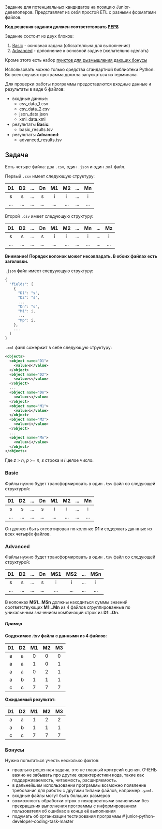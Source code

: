Задание для потенциальных кандидатов на позицию Junior-девелоперов.
Представляет из себя проcтой ETL с разными форматами файлов.

**Код решения задания должен соответствовать [PEP8](https://www.python.org/dev/peps/pep-0008/)**

Задание состоит из двух блоков:

1. [Basic](#basic) - основная задача (обязателльна для выполнения)
2. [Advanced](#advanced) - дополнение к основной задаче (желательно сделать)

Кроме этого есть набор [пунктов для рызмышления дающих бонусы](#бонусы)

Использовать можно только средства стандартной библиотеки Python.
Во всех случаях программа должна запускаться из терминала.

Для проверки работы программы предоставлются входные данные и результаты в виде 6 файлов:

- входные данные:
  - csv_data_1.csv
  - csv_data_2.csv
  - json_data.json
  - xml_data.xml
- результаты **Basic**:
  - basic_results.tsv
- результаты **Advanced**:
  - advanced_results.tsv

## Задача

Есть четыре файла: два `.csv`, один `.json` и один .`xml` файл.

Первый `.csv` имеет следующую структуру:

| D1  | D2  | ... | Dn  | M1  | M2  | ... | Mn  |
| :-: | :-: | :-: | :-: | :-: | :-: | :-: | :-: |
|  s  |  s  | ... |  s  |  i  |  i  | ... |  i  |
| ... | ... | ... | ... | ... | ... | ... | ... |

Второй `.csv` имеет следующую структуру:

| D1  | D2  | ... | Dn  | M1  | M2  | ... | Mn  | ... | Mz  |
| :-: | :-: | :-: | :-: | :-: | :-: | :-: | :-: | :-: | :-: |
|  s  |  s  | ... |  s  |  i  |  i  | ... |  i  | ... |  i  |
| ... | ... | ... | ... | ... | ... | ... | ... | ... | ... |

**Внимание! Порядок колонок может несовпадать. В обоих файлах есть заголовки.**

`.json` файл имеет следуующую структуру:

```python
{
  "fields": [
    {
      "D1": "s",
      "D2": "s",
      ...
      "Dn": "s",
      "M1": i,
      ...
      "Mp": i,
    },
    ...
  ]
}
```

`.xml` файл сожержит в себе следующую структуру:

```xml
<objects>
  <object name="D1">
    <value>s</value>
  </object>
  <object name="D2">
    <value>s</value>
  </object>
  ...
  <object name="Dn">
    <value>s</value>
  </object>
  <object name="M1">
    <value>i</value>
  </object>
  <object name="M2">
    <value>i</value>
  </object>
  ...
  <object name="Mn">
    <value>i</value>
  </object>
</objects>
```

Где _z_ > _n_, _p_ >= _n_, _s_ строка и _i_ целое число.

### Basic

Файлы нужно будет трансформировать в один `.tsv` файл со следующей структурой:

| D1  | D2  | ... | Dn  | M1  | M2  | ... | Mn  |
| :-: | :-: | :-: | :-: | :-: | :-: | :-: | :-: |
|  s  |  s  | ... |  s  |  i  |  i  | ... |  i  |
| ... | ... | ... | ... | ... | ... | ... | ... |

Он должен быть отсортирован по колонке **D1** и содержать даннные из всех четырёх файлов.

### Advanced

Файлы нужно будет трансформировать в один `.tsv` файл со следующей структурой:

| D1  | D2  | ... | Dn  | MS1 | MS2 | ... | MSn |
| :-: | :-: | :-: | :-: | :-: | :-: | :-: | :-: |
|  s  |  s  | ... |  s  |  i  |  i  | ... |  i  |
| ... | ... | ... | ... | ... | ... | ... | ... |

В колонках **MS1**...**MSn** должны находиться суммы знаений соответствующих **M1**...**Mn** из 4 файлов сгруппированные
по уникальнным значениям комбинаций строк из **D1**...**Dn**.

##### Пример

**Содржимое .tsv файла с данными из 4 файлов:**

| D1  | D2  | M1  | M2  | M3  |
| :-: | :-: | :-: | :-: | :-: |
|  a  |  a  |  0  |  0  |  0  |
|  a  |  a  |  1  |  0  |  1  |
|  a  |  a  |  0  |  2  |  1  |
|  a  |  b  |  1  |  1  |  1  |
|  c  |  c  |  7  |  7  |  7  |

**Ожидаемый результат:**

| D1  | D2  | M1  | M2  | M3  |
| :-: | :-: | :-: | :-: | :-: |
|  a  |  a  |  1  |  2  |  2  |
|  a  |  b  |  1  |  1  |  1  |
|  c  |  c  |  7  |  7  |  7  |

### Бонусы

Нужно попытаться учесть несколько фактов:

- правльно решенная задача, это не главный критреий оценки. ОЧЕНЬ важно не забывать про другие характеристики кода, такие как поддерживаемость, читаемость, расширяемость.
- в дальнейшем использовании программы возможно появление требования для работы с другими типами файлов, например `.yaml`.
- входные файлы могут быть больших размеров
- возможность обработки строк с некорректными значениями без прекращения выполнения программы с информированием пользователя об ошибках в конце её выполнения
- подумать об организации тестирования программы
#   j u n i o r - p y t h o n - d e v e l o p e r - c o d i n g - t a s k - m a s t e r  
 